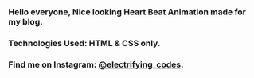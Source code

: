 ### Hello everyone, Nice looking Heart Beat Animation made for my blog.

### Technologies Used: HTML & CSS only.

### Find me on Instagram: [@electrifying_codes][instagram].

[instagram]: https://www.instagram.com/electrifying_codes
